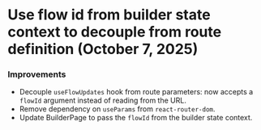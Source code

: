 # Use flow id from builder state context to decouple from route definition (October 7, 2025)

### Improvements

- Decouple `useFlowUpdates` hook from route parameters: now accepts a `flowId` argument instead of reading from the URL.
- Remove dependency on `useParams` from `react-router-dom`.
- Update BuilderPage to pass the `flowId` from the builder state context.